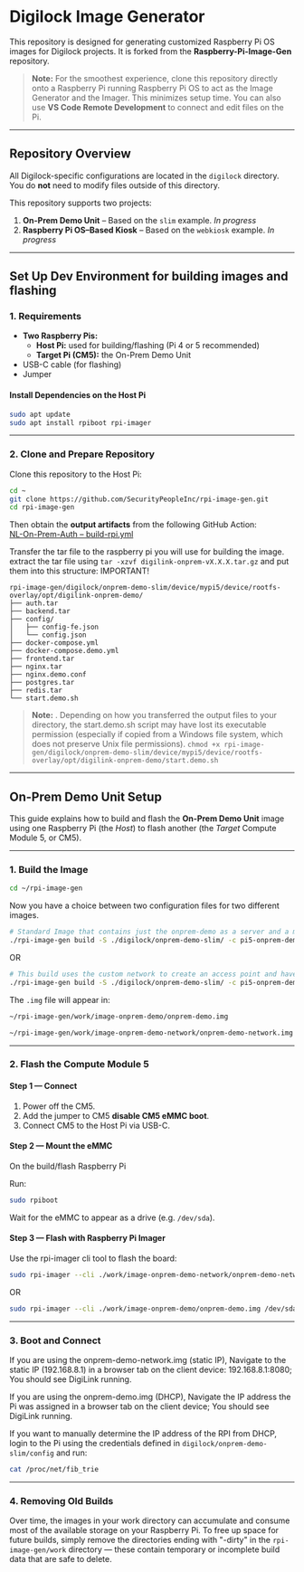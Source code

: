 # Digilock Image Generator

This repository is designed for generating customized Raspberry Pi OS images for Digilock projects. It is forked from the **Raspberry-Pi-Image-Gen** repository.

> **Note:** For the smoothest experience, clone this repository directly onto a Raspberry Pi running Raspberry Pi OS to act as the Image Generator and the Imager. This minimizes setup time. You can also use **VS Code Remote Development** to connect and edit files on the Pi.

---

## Repository Overview

All Digilock-specific configurations are located in the `digilock` directory.  
You do **not** need to modify files outside of this directory.

This repository supports two projects:

1. **On-Prem Demo Unit** – Based on the `slim` example. *In progress*
2. **Raspberry Pi OS–Based Kiosk** – Based on the `webkiosk` example. *In progress*

---

## Set Up Dev Environment for building images and flashing

### 1. Requirements

- **Two Raspberry Pis:**
  - **Host Pi:** used for building/flashing (Pi 4 or 5 recommended)
  - **Target Pi (CM5):** the On-Prem Demo Unit
- USB-C cable (for flashing)
- Jumper

#### Install Dependencies on the Host Pi

```bash
sudo apt update
sudo apt install rpiboot rpi-imager
```

---

### 2. Clone and Prepare Repository

Clone this repository to the Host Pi:

```bash
cd ~
git clone https://github.com/SecurityPeopleInc/rpi-image-gen.git
cd rpi-image-gen
```

Then obtain the **output artifacts** from the following GitHub Action:  
[NL-On-Prem-Auth – build-rpi.yml](https://github.com/SecurityPeopleInc/NL-On-Prem-Auth/actions/workflows/build-rpi.yml)

Transfer the tar file to the raspberry pi you will use for building the image. 
extract the tar file using 
`tar -xzvf digilink-onprem-vX.X.X.tar.gz`
and put them into this structure: IMPORTANT!

```
rpi-image-gen/digilock/onprem-demo-slim/device/mypi5/device/rootfs-overlay/opt/digilink-onprem-demo/
├── auth.tar
├── backend.tar
├── config/
│   ├── config-fe.json
│   └── config.json
├── docker-compose.yml
├── docker-compose.demo.yml
├── frontend.tar
├── nginx.tar
├── nginx.demo.conf
├── postgres.tar
├── redis.tar
└── start.demo.sh
```
> **Note:** . Depending on how you transferred the output files to your directory, the start.demo.sh script may have lost its executable permission (especially if copied from a Windows file system, which does not preserve Unix file permissions).
`chmod +x rpi-image-gen/digilock/onprem-demo-slim/device/mypi5/device/rootfs-overlay/opt/digilink-onprem-demo/start.demo.sh`

---

## On-Prem Demo Unit Setup

This guide explains how to build and flash the **On-Prem Demo Unit** image using one Raspberry Pi (the *Host*) to flash another (the *Target* Compute Module 5, or CM5).

---

### 1. Build the Image

```bash
cd ~/rpi-image-gen
```
Now you have a choice between two configuration files for two different images.
```bash
# Standard Image that contains just the onprem-demo as a server and a minimal standard network install utilizing an external DHCP server and no DNS.  
./rpi-image-gen build -S ./digilock/onprem-demo-slim/ -c pi5-onprem-demo.yaml
```
OR
```bash
# This build uses the custom network to create an access point and have the pi act as a dns server and dhcp server for connecting a controller and tablet without the need for an external network. Creates an access point with SSID DigiLinkOnPremDemo
./rpi-image-gen build -S ./digilock/onprem-demo-slim/ -c pi5-onprem-demo-network.yaml

```

The `.img` file will appear in:

```bash
~/rpi-image-gen/work/image-onprem-demo/onprem-demo.img
```

```bash
~/rpi-image-gen/work/image-onprem-demo-network/onprem-demo-network.img
```
---

###  2. Flash the Compute Module 5

#### Step 1 — Connect
1. Power off the CM5.
2. Add the jumper to CM5 **disable CM5 eMMC boot**.
3. Connect CM5 to the Host Pi via USB-C.

#### Step 2 — Mount the eMMC
On the build/flash Raspberry Pi

Run:
```bash
sudo rpiboot
```
Wait for the eMMC to appear as a drive (e.g. `/dev/sda`).

#### Step 3 — Flash with Raspberry Pi Imager

Use the rpi-imager cli tool to flash the board:

```bash
sudo rpi-imager --cli ./work/image-onprem-demo-network/onprem-demo-network.img /dev/sda
```
OR
```bash
sudo rpi-imager --cli ./work/image-onprem-demo/onprem-demo.img /dev/sda
```
---

### 3. Boot and Connect
If you are using the onprem-demo-network.img (static IP),  Navigate to the static IP (192.168.8.1) in a browser tab on the client device: 192.168.8.1:8080; You should see DigiLink running.

If you are using the onprem-demo.img (DHCP), Navigate the IP address the Pi was assigned in a browser tab on the client device; You should see DigiLink running.

If you want to manually determine the IP address of the RPI from DHCP, login to the Pi using the credentials defined in `digilock/onprem-demo-slim/config` and run: 

```bash
cat /proc/net/fib_trie
```
---

### 4. Removing Old Builds
Over time, the images in your work directory can accumulate and consume most of the available storage on your Raspberry Pi.
To free up space for future builds, simply remove the directories ending with "-dirty" in the `rpi-image-gen/work` directory — these contain temporary or incomplete build data that are safe to delete.